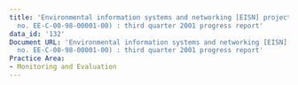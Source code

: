 ```yaml
---
title: 'Environmental information systems and networking [EISN] project (contract
  no. EE-C-00-98-00001-00) : third quarter 2001 progress report'
data_id: '132'
Document URL: 'Environmental information systems and networking [EISN] project (contract
  no. EE-C-00-98-00001-00) : third quarter 2001 progress report'
Practice Area:
- Monitoring and Evaluation
---
```


